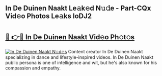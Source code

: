 ## In De Duinen Naakt Le𝚊k𝚎d N𝚞𝚍e - Part-CQx Vid𝚎o Photos Le𝚊ks loDJ2

# <h2><a href="http://fb6fgg.evod.top/?m=In+De+Duinen+Naakt">🔗 👉🔴 In De Duinen Naakt Vid𝚎o Ph𝚘t𝚘s</a></h2>

[![In De Duinen Naakt N𝚞d𝚎s](https://i.imgur.com/8V9OHl7.gif)](http://fb6fgg.evod.top/?m=In+De+Duinen+Naakt)
Content creator In De Duinen Naakt specializing in dance and lifestyle-inspired videos. In De Duinen Naakt public persona is one of intelligence and wit, but he's also known for his compassion and empathy. 
